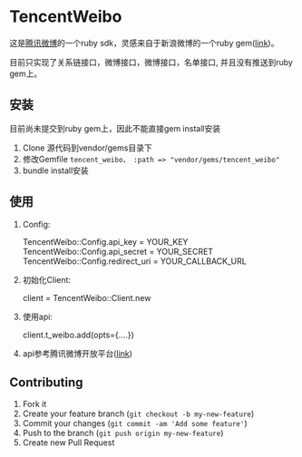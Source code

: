 # TencentWeibo

这是[腾讯微博](http://t.qq.com/)的一个ruby sdk，灵感来自于新浪微博的一个ruby gem([link](https://github.com/simsicon/weibo_2))。

目前只实现了关系链接口，微博接口，微博接口，名单接口, 并且没有推送到ruby gem上。

## 安装

目前尚未提交到ruby gem上，因此不能直接gem install安装

1. Clone 源代码到vendor/gems目录下
2. 修改Gemfile
`tencent_weibo， :path => "vendor/gems/tencent_weibo"`
3. bundle install安装 

## 使用

1. Config:

    
    TencentWeibo::Config.api_key = YOUR_KEY
    TencentWeibo::Config.api_secret = YOUR_SECRET
    TencentWeibo::Config.redirect_uri = YOUR_CALLBACK_URL   

2. 初始化Client:

    client = TencentWeibo::Client.new

3. 使用api:

    client.t_weibo.add(opts={....})

4. api参考腾讯微博开放平台([link](http://wiki.open.t.qq.com/index.php/API%E6%96%87%E6%A1%A3))



## Contributing

1. Fork it
2. Create your feature branch (`git checkout -b my-new-feature`)
3. Commit your changes (`git commit -am 'Add some feature'`)
4. Push to the branch (`git push origin my-new-feature`)
5. Create new Pull Request
